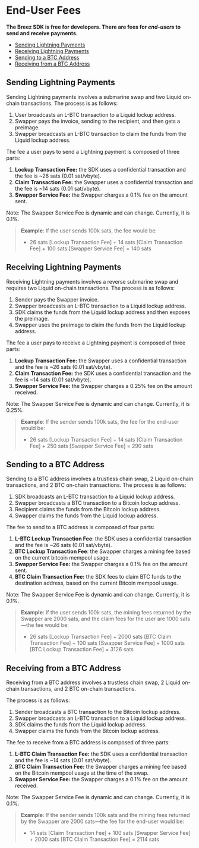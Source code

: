 # **End-User Fees**

**The Breez SDK is free for developers. There are fees for *end-users* to send and receive payments.**

- [Sending Lightning Payments](#sending-lightning-payments)
- [Receiving Lightning Payments](#receiving-lightning-payments)
- [Sending to a BTC Address](#sending-to-a-btc-address)
- [Receiving from a BTC Address](#receiving-from-a-btc-address)

## **Sending Lightning Payments**

Sending Lightning payments involves a submarine swap and two Liquid on-chain transactions. The process is as follows:

1. User broadcasts an L-BTC transaction to a Liquid lockup address.
2. Swapper pays the invoice, sending to the recipient, and then gets a preimage.
3. Swapper broadcasts an L-BTC transaction to claim the funds from the Liquid lockup address.

The fee a user pays to send a Lightning payment is composed of three parts:

1. **Lockup Transaction Fee:** the SDK uses a confidential transaction and the fee is ~26 sats (0.01 sat/vbyte).
2. **Claim Transaction Fee:** the Swapper uses a confidential transaction and the fee is ~14 sats (0.01 sat/vbyte).
3. **Swapper Service Fee:** the Swapper charges a 0.1% fee on the amount sent.

Note: The Swapper Service Fee is dynamic and can change. Currently, it is 0.1%.

> **Example**: If the user sends 100k sats, the fee would be:
> - 26 sats [Lockup Transaction Fee] + 14 sats [Claim Transaction Fee] + 100 sats [Swapper Service Fee] = 140 sats

## **Receiving Lightning Payments**

Receiving Lightning payments involves a reverse submarine swap and requires two Liquid on-chain transactions. The process is as follows:

1. Sender pays the Swapper invoice.
2. Swapper broadcasts an L-BTC transaction to a Liquid lockup address.
3. SDK claims the funds from the Liquid lockup address and then exposes the preimage.
4. Swapper uses the preimage to claim the funds from the Liquid lockup address.

The fee a user pays to receive a Lightning payment is composed of three parts:

1. **Lockup Transaction Fee:** the Swapper uses a confidential transaction and the fee is ~26 sats (0.01 sat/vbyte).
2. **Claim Transaction Fee:** the SDK uses a confidential transaction and the fee is ~14 sats (0.01 sat/vbyte).
3. **Swapper Service Fee:** the Swapper charges a 0.25% fee on the amount received.

Note: The Swapper Service Fee is dynamic and can change. Currently, it is 0.25%.

> **Example**: If the sender sends 100k sats, the fee for the end-user would be:
> - 26 sats [Lockup Transaction Fee] + 14 sats [Claim Transaction Fee] + 250 sats [Swapper Service Fee] = 290 sats

## **Sending to a BTC Address**

Sending to a BTC address involves a trustless chain swap, 2 Liquid on-chain transactions, and 2 BTC on-chain transactions. The process is as follows:

1. SDK broadcasts an L-BTC transaction to a Liquid lockup address.
2. Swapper broadcasts a BTC transaction to a Bitcoin lockup address.
3. Recipient claims the funds from the Bitcoin lockup address.
4. Swapper claims the funds from the Liquid lockup address.

The fee to send to a BTC address is composed of four parts:

1. **L-BTC Lockup Transaction Fee**: the SDK uses a confidential transaction and the fee is ~26 sats (0.01 sat/vbyte).
2. **BTC Lockup Transaction Fee**: the Swapper charges a mining fee based on the current bitcoin mempool usage.
3. **Swapper Service Fee:** the Swapper charges a 0.1% fee on the amount sent.
4. **BTC Claim Transaction Fee:** the SDK fees to claim BTC funds to the destination address, based on the current Bitcoin mempool usage.

Note: The Swapper Service Fee is dynamic and can change. Currently, it is 0.1%.

> **Example**: If the user sends 100k sats, the mining fees returned by the Swapper are 2000 sats, and the claim fees for the user are 1000 sats—the fee would be:
> - 26 sats [Lockup Transaction Fee] + 2000 sats [BTC Claim Transaction Fee] + 100 sats [Swapper Service Fee] + 1000 sats [BTC Lockup Transaction Fee] = 3126 sats
 

## **Receiving from a BTC Address**

Receiving from a BTC address involves a trustless chain swap, 2 Liquid on-chain transactions, and 2 BTC on-chain transactions.

The process is as follows:

1. Sender broadcasts a BTC transaction to the Bitcoin lockup address.
2. Swapper broadcasts an L-BTC transaction to a Liquid lockup address.
3. SDK claims the funds from the Liquid lockup address.
4. Swapper claims the funds from the Bitcoin lockup address.

The fee to receive from a BTC address is composed of three parts:

1. **L-BTC Claim Transaction Fee:** the SDK uses a confidential transaction and the fee is ~14 sats (0.01 sat/vbyte).
2. **BTC Claim Transaction Fee:** the Swapper charges a mining fee based on the Bitcoin mempool usage at the time of the swap.
3. **Swapper Service Fee:** the Swapper charges a 0.1% fee on the amount received.

Note: The Swapper Service Fee is dynamic and can change. Currently, it is 0.1%.

> **Example**: If the sender sends 100k sats and the mining fees returned by the Swapper are 2000 sats—the fee for the end-user would be:
> - 14 sats [Claim Transaction Fee] + 100 sats [Swapper Service Fee] + 2000 sats [BTC Claim Transaction Fee] = 2114 sats
